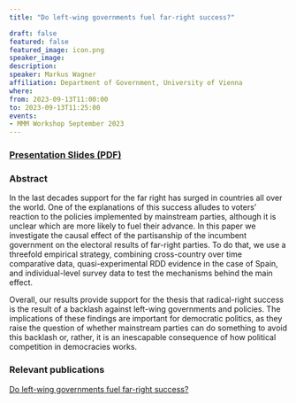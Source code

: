 ```yaml
---
title: "Do left-wing governments fuel far-right success?"

draft: false
featured: false
featured_image: icon.png
speaker_image:
description:
speaker: Markus Wagner
affiliation: Department of Government, University of Vienna
where:
from: 2023-09-13T11:00:00
to: 2023-09-13T11:25:00
events:
- MMM Workshop September 2023
---
```


### [Presentation Slides (PDF)](Presentation_Wagner_MMM.pdf)


### Abstract


In the last decades support for the far right has surged in countries all over the world. One of the explanations of this success alludes to voters’ reaction to the policies implemented by mainstream parties, although it is unclear which are more likely to fuel their advance. In this paper we investigate the causal effect of the partisanship of the incumbent government on the electoral results of far-right parties. To do that, we use a threefold empirical strategy, combining cross-country over time comparative data, quasi-experimental RDD evidence in the case of Spain, and individual-level survey data to test the mechanisms behind the main effect. 

Overall, our results provide support for the thesis that radical-right success is the result of a backlash against left-wing governments and policies. The implications of these findings are important for democratic politics, as they raise the question of whether mainstream parties can do something to avoid this backlash or, rather, it is an inescapable consequence of how political competition in democracies works.

### Relevant publications 

[Do left-wing governments fuel far-right success?](Wagner.pdf)
